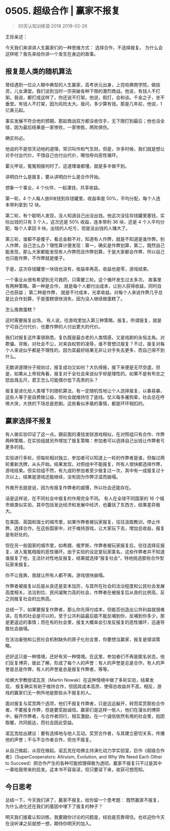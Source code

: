 # 0505. 超级合作 | 赢家不报复
> 30天认知训练营·2018
2018-02-26

王烁亲述：

今天我们来讲讲人生赢家们的一种思维方式： 选择合作，不选择报复。 为什么会这样呢？我先来给你讲一个发生在身边的故事。

## 报复是人类的随机算法
曾经遇到一位众人眼中典型的人生赢家，高考状元出身，上完哈佛商学院，做投资，儿女满堂。我们谈到当时一宗突破各种下限的激烈商战。他说，有钱人不打架。我说，都打成这样了，你还说不打架。他说，假打，会和谈。千金之子，坐不垂堂。有钱人不打架，因为风险太大。我问，多少算有钱。那是几年前，他说，1 亿美元起。

事实发展不符合他的预期，那起商战双方都没收住手，无下限打到最后；他也没全错，因为最后结果是一家惨败，一家惨胜，两败俱伤。

确实何必。

他说的不是惊天动地的道理，常识叫作和气生财。但是，许多时候，我们就是想让对手付出代价，不惜自己也付出代价，哪怕导向恶性循环。

霍元甲说，冤冤相报何时了。这道理谁都懂，就是多半做不到。

讲明白什么是报复，要从讲明白什么是合作开始。

想象一个事业，4 个伙伴，一起凑钱，共享收益。

第一轮，4 个人每人放8块钱到存钱罐里，收益率是 50%，平均分配，每个人连本带利拿到 12 块。

第二轮，有个聪明人发现，没人知道自己出没出钱。他这次没往存钱罐里塞钱，实际出钱的只有 3 个人，这次还是 50% 收益，连本带利 36 块，还是 4 个人平均分配，每个人拿回 9 块。出钱的人吃亏，但是没出钱的人赚大了。

第三轮，谁都不是傻子，看总金额不对，知道有人作弊，就是不知道是谁作弊。别人作弊，自己怎么办？理性算计便发现：第一，确实是作弊划算，第二，既然自己能发现，那么大家都能发现有人作弊而且作弊划算，于是大家都会作弊，所以自己也只能作弊，不作弊就是傻子。

于是，这次存钱罐里一块钱也没有，收益率再高，收益也是零，游戏结束。

一个事业从很有希望到无可救药，只需要三轮。这个循环发生过太多次。 故事里有两种策略。第一种是合作， 就是每个人都付出成本，让别人获得收益，同时自己也获益； 第二种是作弊， 就是不付成本，光拿收益。对每个人来说作弊几乎总是比合作划算，于是蛋糕很快消失，因为没人继续做蛋糕了。

怎么挽救蛋糕？

这时需要报复出场。 有人说，往游戏里加入第三种策略，报复。所谓报复，就是宁可自己付代价，也要作弊的人付出更大的代价。

我们对报复这件事很熟悉。复仇既是最古老的人类情感，又是戏剧的永恒主角。对欺骗、背叛，对社会不公，对来自权势的凌辱，谁不曾想过报复？不过，报复对每个人来说似乎都是不理性的，因为其最好结果无非让对手失去更多，而自己得不到什么。

无数讲道理分子规劝过，报复成功又如何？大仇得报，接下来便是无尽空虚。但是，如果从上帝视角看，报复对于全社会来说似乎却是理性的。如果不是有布衣之怒血溅五尺，君王怎么可能偶尔低下高贵的头？

报复是进化给人类埋下的随机算法，有一定随机性地让个人选择报复，以暴易暴，这些人等于是自费做公益，但社会就维持住了底线。仗义每多屠狗辈，社会总在呼唤大侠，大侠的下场总是悲剧。这些看似矛盾的事情，都是环环相扣的。

## 赢家选择不报复
有人做实验印证了这一点。跟前面的凑钱发财游戏相似，在对照组只有合作、作弊两种策略，在实验组就另外增加了报复策略：参加者可以选择自己出钱让作弊者亏更多的钱。

实验进行多轮，但每轮相对独立，参加者可以知道上一轮的作弊者是谁，但每过两轮重新洗牌，从头开始。结果发现，对照组中不能报复，所有人很快都选择作弊，游戏结束。但实验组不然，有九成的参加者至少报复过一次，其中有一成报复过十次以上，结果是游戏还能继续，没有因为作弊泛滥而崩塌。

外推开去就是说，因为有报复作弊者的威慑，所以社会还能存在。

话是这样说，在不同社会中报复的作用完全不同。 有人在全球不同国家的 16 个城市做类似实验，其中包括发达经济和发展中经济，也囊括了东西方，结果差异极大。

在美国、英国和瑞士的城市里，如果作弊者被玩家报复，往往汲取教训，停止作弊，选择合作。在这些国家中，对于维持游戏，让大家玩下去，增加总收益，报复是有好处的。

但在另一些国家的城市里，如希腊、俄罗斯，作弊者被玩家报复后，往往选择反报复，进入冤冤相报的恶性循环。由于实验的设定是玩家匿名，这些作弊者并不知道谁报复了他，无法针对性地反报复，结果就选择“报复社会”，特地挑选那些合作型玩家来报复。

你不让我爽，我就让所有人都不爽。游戏很快崩塌。

作弊者被报复以后是从良还是变本加厉，与其所在社会的法治程度和公民社会发展高度相关。法治到位、民间凝聚力高的社会，作弊者在被报复后从良的比例高，反之则报复社会的比例高。

总结一下，如果要报复作弊者，那么你先得付成本，但能否创造出公共利益就很难讲。在有的社会是可以的，至于公共利益最后能不能反哺到你，反哺到你多少，那是更遥远的事情；而在有的社会里，报复大概率会引发反报复的恶性循环，迅速导致社会崩塌。

在法治废弛和公民社会机制缺失的原子化社会里，你要想当赢家，报复是错误策略。

还好这只是一种情境，还好有另一种情境。在这里，参加者们不再是匿名状态，他们反复博弈，彼此了解，形成了每个人的声誉：有人的声誉是总是合作，有人的声誉是总是作弊，有人的声誉是总是报复作弊者，等等。

哈佛大学教授诺瓦克（Martin Nowak）在这种情境中做了多轮实验，结果发现， 报复确实有助于维持合作，但因其成本高昂，使得总收益并不高，相反，游戏的赢家们无一例外地是那些从不报复的人。 

面对报复与奖赏两个选项，他们不报复作弊者，只是远远躲开，转而奖赏那些合作者。不要报复作弊，但是要奖励诚信。赢家们是这样一些人，他们在漫长的博弈中，躲开作弊者，与合作者同行，相互激励，在一个诚信依然有用的社会里，抱团取暖，共同抵达，而社会因此受益。

诺瓦克给出建议：要有选择地与他人互动。奖赏合作者，与其建立密切关系，传播他的声誉；不与不合作者合作，但也不报复。 

从自己做起，从现在做起。诺瓦克在哈佛主持演化动力学实验室，巨作《超级合作者》（SuperCooperators: Altruism, Evolution, and Why We Need Each Other to Succeed）把合作产生的各种可能梳理得极为透彻，赢家不报复只不过是其中一章给我带来的启发。这本书不容易读，但只要读下来，收获可想而知。

## 今日思考
总结一下，今天我们讲了，赢家不报复。给你留一个思考题： 既然赢家不报复，为什么进化还在我们的基因中埋下了报复的种子？ 

明天我们接着认知训练，我要跟你讨论的问题是，经验是否靠得住。也欢迎你今天在没听课之前就想一想，期待你明天的加入。

